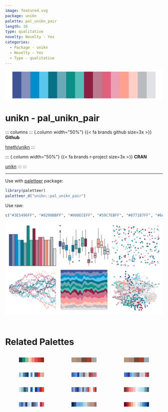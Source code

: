 ```yaml
---
image: featured.svg
package: unikn
palette: pal_unikn_pair
length: 16
type: qualitative
novelty: Novelty - Yes
categories:
  - Package - unikn
  - Novelty - Yes
  - Type - qualitative
---
```


![](featured.svg)

# unikn - pal_unikn_pair 

::: columns
::: {.column width="50%"}
{{< fa brands github size=3x >}}
**Github**

[hneth/unikn](https://github.com/hneth/unikn)
:::

::: {.column width="50%"}
{{< fa brands r-project size=3x >}}
**CRAN**

[unikn](https://CRAN.R-project.org/package=unikn)
:::
:::

<hr> 

Use with [paletteer](https://emilhvitfeldt.github.io/paletteer/) package:

```r
library(paletteer)
paletteer_d("unikn::pal_unikn_pair")
```

Use raw:

```r
c("#3E5496FF", "#8290BBFF", "#008ECEFF", "#59C7EBFF", "#077187FF", "#6AAAB7FF", "#0A9086FF", "#54BFB7FF", "#8E2043FF", "#BC7A8FFF", "#E0607EFF", "#ECA0B2FF", "#FEA090FF", "#FECFC7FF", "#B8BCC1FF", "#E1E2E5FF")
``` 

![](examples.png) 

<br>

# Related Palettes

<div class="list" style="display: grid; grid-template-columns: auto auto auto;"> <figure class="figure">
<a href="../../awtools/a_palette/"> <img src="../../awtools/a_palette/featured.svg" style="width: 100%;" class="figure-img"></a>
</figure> <figure class="figure">
<a href="../../ButterflyColors/hamadryas_feronia/"> <img src="../../ButterflyColors/hamadryas_feronia/featured.svg" style="width: 100%;" class="figure-img"></a>
</figure> <figure class="figure">
<a href="../../ButterflyColors/hamadryas_feronia/"> <img src="../../ButterflyColors/hamadryas_feronia/featured.svg" style="width: 100%;" class="figure-img"></a>
</figure> <figure class="figure">
<a href="../../palettetown/nidorina/"> <img src="../../palettetown/nidorina/featured.svg" style="width: 100%;" class="figure-img"></a>
</figure> <figure class="figure">
<a href="../../palettetown/metang/"> <img src="../../palettetown/metang/featured.svg" style="width: 100%;" class="figure-img"></a>
</figure> <figure class="figure">
<a href="../../palettetown/metagross/"> <img src="../../palettetown/metagross/featured.svg" style="width: 100%;" class="figure-img"></a>
</figure> <figure class="figure">
<a href="../../palettetown/nidoranf/"> <img src="../../palettetown/nidoranf/featured.svg" style="width: 100%;" class="figure-img"></a>
</figure> <figure class="figure">
<a href="../../palettetown/latios/"> <img src="../../palettetown/latios/featured.svg" style="width: 100%;" class="figure-img"></a>
</figure> <figure class="figure">
<a href="../../Redmonder/dPBIRdBu/"> <img src="../../Redmonder/dPBIRdBu/featured.svg" style="width: 100%;" class="figure-img"></a>
</figure> <figure class="figure">
<a href="../../palettetown/articuno/"> <img src="../../palettetown/articuno/featured.svg" style="width: 100%;" class="figure-img"></a>
</figure> <figure class="figure">
<a href="../../beyonce/X63/"> <img src="../../beyonce/X63/featured.svg" style="width: 100%;" class="figure-img"></a>
</figure> <figure class="figure">
<a href="../../RColorBrewer/RdBu/"> <img src="../../RColorBrewer/RdBu/featured.svg" style="width: 100%;" class="figure-img"></a>
</figure> 
</div>
